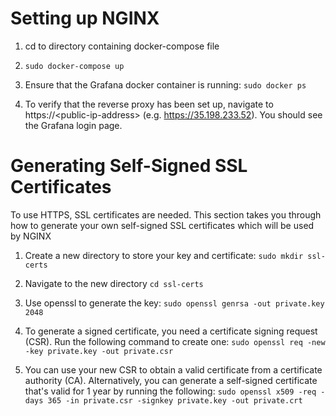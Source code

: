 # Setting up NGINX
1. cd to directory containing docker-compose file

2. ``sudo docker-compose up``

3. Ensure that the Grafana docker container is running:
``sudo docker ps``

4. To verify that the reverse proxy has been set up, navigate to https://\<public-ip-address> (e.g. https://35.198.233.52). You should see the Grafana login page.

# Generating Self-Signed SSL Certificates
To use HTTPS, SSL certificates are needed. This section takes you through how to generate your own self-signed SSL certificates which will be used by NGINX

1. Create a new directory to store your key and certificate:
``sudo mkdir ssl-certs``

2. Navigate to the new directory
``cd ssl-certs``

3. Use openssl to generate the key:
``sudo openssl genrsa -out private.key 2048``

4. To generate a signed certificate, you need a certificate signing request (CSR). Run the following command to create one:
``sudo openssl req -new -key private.key -out private.csr``

5. You can use your new CSR to obtain a valid certificate from a certificate authority (CA). Alternatively, you can generate a self-signed certificate that's valid for 1 year by running the following:
``sudo openssl x509 -req -days 365 -in private.csr -signkey private.key -out private.crt``
